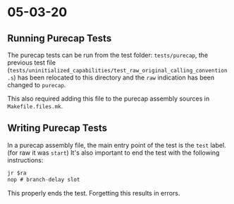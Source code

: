 # 05-03-20

## Running Purecap Tests

The purecap tests can be run from the test folder: `tests/purecap`, the previous test file (`tests/uninitialized_capabilities/test_raw_original_calling_convention.s`) has been relocated
to this directory and the `raw` indication has been changed to `purecap`.

This also required adding this file to the purecap assembly sources in `Makefile.files.mk`.

## Writing Purecap Tests

In a purecap assembly file, the main entry point of the test is the `test` label. (for raw it was `start`)
It's also important to end the test with the following instructions:

```as
jr $ra
nop # branch-delay slot
```

This properly ends the test. Forgetting this results in errors.

